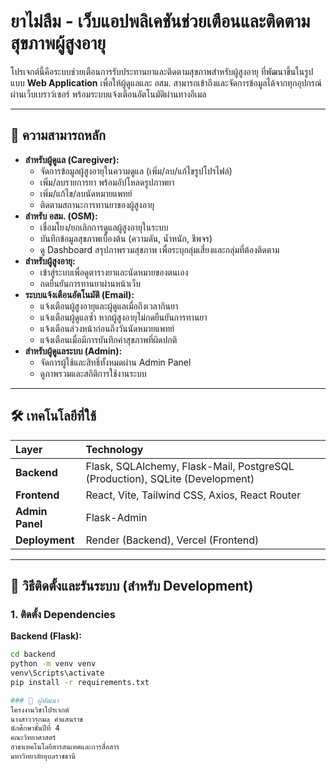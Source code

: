 # ยาไม่ลืม - เว็บแอปพลิเคชันช่วยเตือนและติดตามสุขภาพผู้สูงอายุ

โปรเจกต์นี้คือระบบช่วยเตือนการรับประทานยาและติดตามสุขภาพสำหรับผู้สูงอายุ ที่พัฒนาขึ้นในรูปแบบ **Web Application** เพื่อให้ผู้ดูแลและ อสม. สามารถเข้าถึงและจัดการข้อมูลได้จากทุกอุปกรณ์ผ่านเว็บเบราว์เซอร์ พร้อมระบบแจ้งเตือนอัตโนมัติผ่านทางอีเมล

---

## 🎯 ความสามารถหลัก

-   **สำหรับผู้ดูแล (Caregiver):**
    -   จัดการข้อมูลผู้สูงอายุในความดูแล (เพิ่ม/ลบ/แก้ไขรูปโปรไฟล์)
    -   เพิ่ม/ลบรายการยา พร้อมอัปโหลดรูปภาพยา
    -   เพิ่ม/แก้ไข/ลบนัดหมายแพทย์
    -   ติดตามสถานะการทานยาของผู้สูงอายุ
-   **สำหรับ อสม. (OSM):**
    -   เชื่อมโยง/ยกเลิกการดูแลผู้สูงอายุในระบบ
    -   บันทึกข้อมูลสุขภาพเบื้องต้น (ความดัน, น้ำหนัก, ชีพจร)
    -   ดู Dashboard สรุปภาพรวมสุขภาพ เพื่อระบุกลุ่มเสี่ยงและกลุ่มที่ต้องติดตาม
-   **สำหรับผู้สูงอายุ:**
    -   เข้าสู่ระบบเพื่อดูตารางยาและนัดหมายของตนเอง
    -   กดยืนยันการทานยาผ่านหน้าเว็บ
-   **ระบบแจ้งเตือนอัตโนมัติ (Email):**
    -   แจ้งเตือนผู้สูงอายุและผู้ดูแลเมื่อถึงเวลากินยา
    -   แจ้งเตือนผู้ดูแลซ้ำ หากผู้สูงอายุไม่กดยืนยันการทานยา
    -   แจ้งเตือนล่วงหน้าก่อนถึงวันนัดหมายแพทย์
    -   แจ้งเตือนเมื่อมีการบันทึกค่าสุขภาพที่ผิดปกติ
-   **สำหรับผู้ดูแลระบบ (Admin):**
    -   จัดการผู้ใช้และสิทธิ์ทั้งหมดผ่าน Admin Panel
    -   ดูภาพรวมและสถิติการใช้งานระบบ

---

## 🛠 เทคโนโลยีที่ใช้

| Layer | Technology |
| :--- | :--- |
| **Backend** | Flask, SQLAlchemy, Flask-Mail, PostgreSQL (Production), SQLite (Development) |
| **Frontend** | React, Vite, Tailwind CSS, Axios, React Router |
| **Admin Panel** | Flask-Admin |
| **Deployment**| Render (Backend), Vercel (Frontend) |

---

## 🚀 วิธีติดตั้งและรันระบบ (สำหรับ Development)

### 1. ติดตั้ง Dependencies

**Backend (Flask):**
```bash
cd backend
python -m venv venv
venv\Scripts\activate
pip install -r requirements.txt

### 🙏 ผู้พัฒนา
โครงงานวิชาโปรเจกต์
นางสาววรกมล คำแสนราช
นักศึกษาชั้นปีที่ 4
คณะวิทยาศาสตร์
สาขาเทคโนโลยีสารสนเทศและการสื่อสาร
มหาวิทยาลัยอุบลราชธานี
